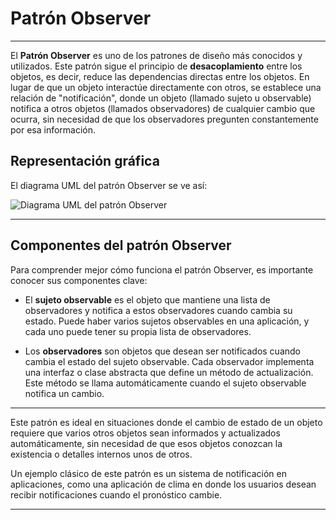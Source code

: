 # Patrón Observer
---
El **Patrón Observer** es uno de los patrones de diseño más conocidos y utilizados. Este patrón sigue el principio de **desacoplamiento** entre los objetos, es decir, reduce las dependencias directas entre los objetos. En lugar de que un objeto interactúe directamente con otros, se establece una relación de "notificación", donde un objeto (llamado sujeto u observable) notifica a otros objetos (llamados observadores) de cualquier cambio que ocurra, sin necesidad de que los observadores pregunten constantemente por esa información.

## Representación gráfica
El diagrama UML del patrón Observer se ve así:

![Diagrama UML del patrón Observer](https://refactoring.guru/images/patterns/diagrams/observer/structure.png)

---

## Componentes del patrón Observer
Para comprender mejor cómo funciona el patrón Observer, es importante conocer sus componentes clave:

- El **sujeto observable** es el objeto que mantiene una lista de observadores y notifica a estos observadores cuando cambia su estado. Puede haber varios sujetos observables en una aplicación, y cada uno puede tener su propia lista de observadores.

- Los **observadores** son objetos que desean ser notificados cuando cambia el estado del sujeto observable. Cada observador implementa una interfaz o clase abstracta que define un método de actualización. Este método se llama automáticamente cuando el sujeto observable notifica un cambio.

---

Este patrón es ideal en situaciones donde el cambio de estado de un objeto requiere que varios otros objetos sean informados y actualizados automáticamente, sin necesidad de que esos objetos conozcan la existencia o detalles internos unos de otros.

Un ejemplo clásico de este patrón es un sistema de notificación en aplicaciones, como una aplicación de clima en donde los usuarios desean recibir notificaciones cuando el pronóstico cambie.

---
